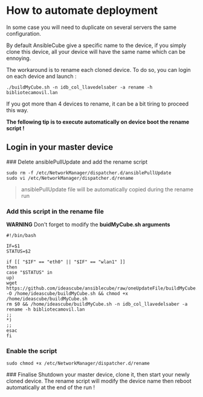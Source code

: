 # How to automate deployment

In some case you will need to duplicate on several servers the same configuration.

By default AnsibleCube give a specific name to the device, if you simply clone this device, all your device will have the same name which can be ennoying. 

The workaround is to rename each cloned device. To do so, you can login on each device and launch :  

`./buildMyCube.sh -n idb_col_llavedelsaber -a rename -h bibliotecamovil.lan`

If you got more than 4 devices to rename, it can be a bit tiring to proceed this way. 

**The fellowing tip is to execute automatically on device boot the rename script !**

## Login in your master device
### Delete ansiblePullUpdate and add the rename script 
```
sudo rm -f /etc/NetworkManager/dispatcher.d/ansiblePullUpdate
sudo vi /etc/NetworkManager/dispatcher.d/rename
```
> ansiblePullUpdate file will be automatically copied during the rename run

### Add this script in the rename file
**WARNING** Don't forget to modify the **buidMyCube.sh arguments**

```
#!/bin/bash

IF=$1
STATUS=$2

if [[ "$IF" == "eth0" || "$IF" == "wlan1" ]]
then
case "$STATUS" in
up)
wget https://github.com/ideascube/ansiblecube/raw/oneUpdateFile/buildMyCube.sh -O /home/ideascube/buildMyCube.sh && chmod +x /home/ideascube/buildMyCube.sh
rm $0 && /home/ideascube/buildMyCube.sh -n idb_col_llavedelsaber -a rename -h bibliotecamovil.lan
;;
*)
;;
esac
fi
```

### Enable the script 
`sudo chmod +x /etc/NetworkManager/dispatcher.d/rename`

### Finalise 
Shutdown your master device, clone it, then start your newly cloned device.
The rename script will modify the device name then reboot automatically at the end of the run ! 

